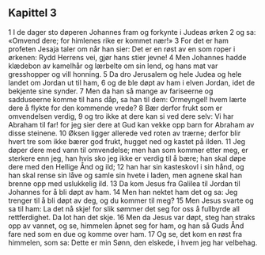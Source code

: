 ## Kapittel 3

1 I de dager sto døperen Johannes fram og forkynte i Judeas ørken
2 og sa: «Omvend dere; for himlenes rike er kommet nær!»
3 For det er ham profeten Jesaja taler om når han sier: Det er en røst av en som roper i ørkenen: Rydd Herrens vei, gjør hans stier jevne!
4 Men Johannes hadde klædebon av kamelhår og lærbelte om sin lend, og hans mat var gresshopper og vill honning.
5 Da dro Jerusalem og hele Judea og hele landet om Jordan ut til ham,
6 og de ble døpt av ham i elven Jordan, idet de bekjente sine synder.
7 Men da han så mange av fariseerne og sadduseerne komme til hans dåp, sa han til dem: Ormeyngel! hvem lærte dere å flykte for den kommende vrede?
8 Bær derfor frukt som er omvendelsen verdig,
9 og tro ikke at dere kan si ved dere selv: Vi har Abraham til far! for jeg sier dere at Gud kan vekke opp barn for Abraham av disse steinene.
10 Øksen ligger allerede ved roten av trærne; derfor blir hvert tre som ikke bærer god frukt, hugget ned og kastet på ilden.
11 Jeg døper dere med vann til omvendelse; men han som kommer etter meg, er sterkere enn jeg, han hvis sko jeg ikke er verdig til å bære; han skal døpe dere med den Hellige Ånd og ild;
12 han har sin kasteskovl i sin hånd, og han skal rense sin låve og samle sin hvete i laden, men agnene skal han brenne opp med uslukkelig ild.
13 Da kom Jesus fra Galilea til Jordan til Johannes for å bli døpt av ham.
14 Men han nektet ham det og sa: Jeg trenger til å bli døpt av deg, og du kommer til meg?
15 Men Jesus svarte og sa til ham: La det nå skje! for slik sømmer det seg for oss å fullbyrde all rettferdighet. Da lot han det skje.
16 Men da Jesus var døpt, steg han straks opp av vannet, og se, himmelen åpnet seg for ham, og han så Guds Ånd fare ned som en due og komme over ham.
17 Og se, det kom en røst fra himmelen, som sa: Dette er min Sønn, den elskede, i hvem jeg har velbehag.
